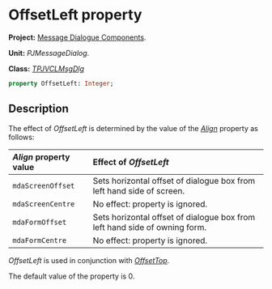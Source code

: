 # OffsetLeft property #

**Project:** [Message Dialogue Components](MessageDialogComponents.md).

**Unit:** _PJMessageDialog_.

**Class:** _[TPJVCLMsgDlg](TPJVCLMsgDlg.md)_

```pascal
property OffsetLeft: Integer;
```

## Description ##

The effect of _OffsetLeft_ is determined by the value of the _[Align](TPJVCLMsgDlgAlign.md)_ property as follows:

| **_Align_ property value** | **Effect of _OffsetLeft_** |
|:---------------------------|:---------------------------|
| `mdaScreenOffset` | Sets horizontal offset of dialogue box from left hand side of screen. |
| `mdaScreenCentre` | No effect: property is ignored. |
| `mdaFormOffset` | Sets horizontal offset of dialogue box from left hand side of owning form. |
| `mdaFormCentre` | No effect: property is ignored.|

_OffsetLeft_ is used in conjunction with _[OffsetTop](TPJVCLMsgDlgOffsetTop.md)_.

The default value of the property is 0.